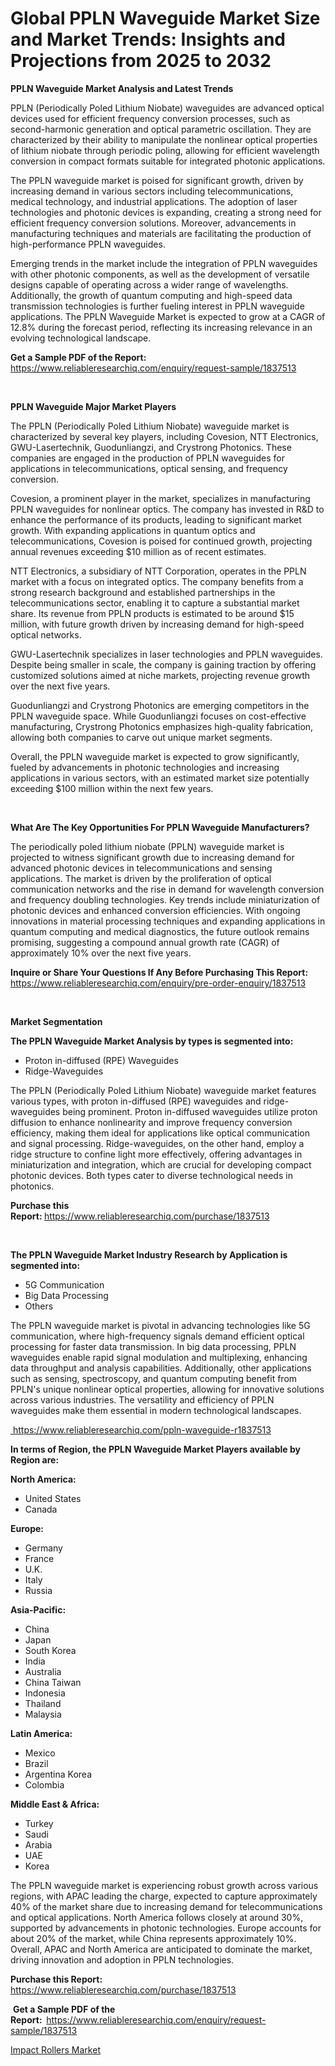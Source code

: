 <p><h1>Global PPLN Waveguide Market Size and Market Trends: Insights and Projections from 2025 to 2032</h1></p><p><strong>PPLN Waveguide Market Analysis and Latest Trends</strong></p>
<p><p>PPLN (Periodically Poled Lithium Niobate) waveguides are advanced optical devices used for efficient frequency conversion processes, such as second-harmonic generation and optical parametric oscillation. They are characterized by their ability to manipulate the nonlinear optical properties of lithium niobate through periodic poling, allowing for efficient wavelength conversion in compact formats suitable for integrated photonic applications.</p><p>The PPLN waveguide market is poised for significant growth, driven by increasing demand in various sectors including telecommunications, medical technology, and industrial applications. The adoption of laser technologies and photonic devices is expanding, creating a strong need for efficient frequency conversion solutions. Moreover, advancements in manufacturing techniques and materials are facilitating the production of high-performance PPLN waveguides.</p><p>Emerging trends in the market include the integration of PPLN waveguides with other photonic components, as well as the development of versatile designs capable of operating across a wider range of wavelengths. Additionally, the growth of quantum computing and high-speed data transmission technologies is further fueling interest in PPLN waveguide applications. The PPLN Waveguide Market is expected to grow at a CAGR of 12.8% during the forecast period, reflecting its increasing relevance in an evolving technological landscape.</p></p>
<p><strong>Get a Sample PDF of the Report:&nbsp;</strong> <a href="https://www.reliableresearchiq.com/enquiry/request-sample/1837513?utm_campaign=3356&utm_medium=2&utm_source=Github&utm_content=ia&utm_term=11042025&utm_id=ppln-waveguide">https://www.reliableresearchiq.com/enquiry/request-sample/1837513</a></p>
<p>&nbsp;</p>
<p><strong>PPLN Waveguide Major Market Players</strong></p>
<p><p>The PPLN (Periodically Poled Lithium Niobate) waveguide market is characterized by several key players, including Covesion, NTT Electronics, GWU-Lasertechnik, Guodunliangzi, and Crystrong Photonics. These companies are engaged in the production of PPLN waveguides for applications in telecommunications, optical sensing, and frequency conversion.</p><p>Covesion, a prominent player in the market, specializes in manufacturing PPLN waveguides for nonlinear optics. The company has invested in R&D to enhance the performance of its products, leading to significant market growth. With expanding applications in quantum optics and telecommunications, Covesion is poised for continued growth, projecting annual revenues exceeding $10 million as of recent estimates.</p><p>NTT Electronics, a subsidiary of NTT Corporation, operates in the PPLN market with a focus on integrated optics. The company benefits from a strong research background and established partnerships in the telecommunications sector, enabling it to capture a substantial market share. Its revenue from PPLN products is estimated to be around $15 million, with future growth driven by increasing demand for high-speed optical networks.</p><p>GWU-Lasertechnik specializes in laser technologies and PPLN waveguides. Despite being smaller in scale, the company is gaining traction by offering customized solutions aimed at niche markets, projecting revenue growth over the next five years. </p><p>Guodunliangzi and Crystrong Photonics are emerging competitors in the PPLN waveguide space. While Guodunliangzi focuses on cost-effective manufacturing, Crystrong Photonics emphasizes high-quality fabrication, allowing both companies to carve out unique market segments.</p><p>Overall, the PPLN waveguide market is expected to grow significantly, fueled by advancements in photonic technologies and increasing applications in various sectors, with an estimated market size potentially exceeding $100 million within the next few years.</p></p>
<p>&nbsp;</p>
<p><strong>What Are The Key Opportunities For PPLN Waveguide Manufacturers?</strong></p>
<p><p>The periodically poled lithium niobate (PPLN) waveguide market is projected to witness significant growth due to increasing demand for advanced photonic devices in telecommunications and sensing applications. The market is driven by the proliferation of optical communication networks and the rise in demand for wavelength conversion and frequency doubling technologies. Key trends include miniaturization of photonic devices and enhanced conversion efficiencies. With ongoing innovations in material processing techniques and expanding applications in quantum computing and medical diagnostics, the future outlook remains promising, suggesting a compound annual growth rate (CAGR) of approximately 10% over the next five years.</p></p>
<p><strong>Inquire or Share Your Questions If Any Before Purchasing This Report:</strong> <a href="https://www.reliableresearchiq.com/enquiry/pre-order-enquiry/1837513?utm_campaign=3356&utm_medium=2&utm_source=Github&utm_content=ia&utm_term=11042025&utm_id=ppln-waveguide">https://www.reliableresearchiq.com/enquiry/pre-order-enquiry/1837513</a></p>
<p>&nbsp;</p>
<p><strong>Market Segmentation</strong></p>
<p><strong>The PPLN Waveguide Market Analysis by types is segmented into:</strong></p>
<p><ul><li>Proton in-diffused (RPE) Waveguides</li><li>Ridge-Waveguides</li></ul></p>
<p><p>The PPLN (Periodically Poled Lithium Niobate) waveguide market features various types, with proton in-diffused (RPE) waveguides and ridge-waveguides being prominent. Proton in-diffused waveguides utilize proton diffusion to enhance nonlinearity and improve frequency conversion efficiency, making them ideal for applications like optical communication and signal processing. Ridge-waveguides, on the other hand, employ a ridge structure to confine light more effectively, offering advantages in miniaturization and integration, which are crucial for developing compact photonic devices. Both types cater to diverse technological needs in photonics.</p></p>
<p><strong>Purchase this Report:&nbsp;</strong><a href="https://www.reliableresearchiq.com/purchase/1837513?utm_campaign=3356&utm_medium=2&utm_source=Github&utm_content=ia&utm_term=11042025&utm_id=ppln-waveguide">https://www.reliableresearchiq.com/purchase/1837513</a></p>
<p>&nbsp;</p>
<p><strong>The PPLN Waveguide Market Industry Research by Application is segmented into:</strong></p>
<p><ul><li>5G Communication</li><li>Big Data Processing</li><li>Others</li></ul></p>
<p><p>The PPLN waveguide market is pivotal in advancing technologies like 5G communication, where high-frequency signals demand efficient optical processing for faster data transmission. In big data processing, PPLN waveguides enable rapid signal modulation and multiplexing, enhancing data throughput and analysis capabilities. Additionally, other applications such as sensing, spectroscopy, and quantum computing benefit from PPLN's unique nonlinear optical properties, allowing for innovative solutions across various industries. The versatility and efficiency of PPLN waveguides make them essential in modern technological landscapes.</p></p>
<p><a href="https://www.reliableresearchiq.com/ppln-waveguide-r1837513?utm_campaign=3356&utm_medium=2&utm_source=Github&utm_content=ia&utm_term=11042025&utm_id=ppln-waveguide">&nbsp;https://www.reliableresearchiq.com/ppln-waveguide-r1837513</a></p>
<p><strong>In terms of Region, the PPLN Waveguide Market Players available by Region are:</strong></p>
<p>
    <p> <strong> North America: </strong>
        <ul>
            <li>United States</li>
            <li>Canada</li>
        </ul>
        </p> 
    <p> <strong> Europe: </strong>
        <ul>
            <li>Germany</li>
            <li>France</li>
            <li>U.K.</li>
            <li>Italy</li>
            <li>Russia</li>
        </ul>
        </p> 
    <p> <strong> Asia-Pacific: </strong>
        <ul>
            <li>China</li>
            <li>Japan</li>
            <li>South Korea</li>
            <li>India</li>
            <li>Australia</li>
            <li>China Taiwan</li>
            <li>Indonesia</li>
            <li>Thailand</li>
            <li>Malaysia</li>
        </ul>
        </p> 
    <p> <strong> Latin America: </strong>
        <ul>
            <li>Mexico</li>
            <li>Brazil</li>
            <li>Argentina Korea</li>
            <li>Colombia</li>
        </ul>
        </p> 
    <p> <strong> Middle East & Africa: </strong>
        <ul>
            <li>Turkey</li>
            <li>Saudi</li>
            <li>Arabia</li>
            <li>UAE</li>
            <li>Korea</li>
        </ul>
    </p>
    </p>
<p><p>The PPLN waveguide market is experiencing robust growth across various regions, with APAC leading the charge, expected to capture approximately 40% of the market share due to increasing demand for telecommunications and optical applications. North America follows closely at around 30%, supported by advancements in photonic technologies. Europe accounts for about 20% of the market, while China represents approximately 10%. Overall, APAC and North America are anticipated to dominate the market, driving innovation and adoption in PPLN technologies.</p></p>
<p><strong>Purchase this Report: </strong><a href="https://www.reliableresearchiq.com/purchase/1837513?utm_campaign=3356&utm_medium=2&utm_source=Github&utm_content=ia&utm_term=11042025&utm_id=ppln-waveguide">https://www.reliableresearchiq.com/purchase/1837513</a></p>
<p>&nbsp;<strong>Get a Sample PDF of the Report:&nbsp;&nbsp;</strong><a href="https://www.reliableresearchiq.com/enquiry/request-sample/1837513?utm_campaign=3356&utm_medium=2&utm_source=Github&utm_content=ia&utm_term=11042025&utm_id=ppln-waveguide">https://www.reliableresearchiq.com/enquiry/request-sample/1837513</a></p>
<p><strong></strong></p>
<p><p><a href="https://github.com/YashRP12/Market-Research-Report-List-7/blob/main/impact-rollers-market.md?utm_campaign=3356&utm_medium=2&utm_source=Github&utm_content=ia&utm_term=11042025&utm_id=ppln-waveguide">Impact Rollers Market</a></p></p>